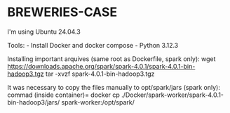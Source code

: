 # BREWERIES-CASE

I'm using Ubuntu 24.04.3

Tools:
    - Install Docker and docker compose
    - Python 3.12.3

Installing important arquives (same root as Dockerfile, spark only):
wget https://downloads.apache.org/spark/spark-4.0.1/spark-4.0.1-bin-hadoop3.tgz
tar -xvzf spark-4.0.1-bin-hadoop3.tgz
    
It was necessary to copy the files manually to opt/spark/jars (spark only):
commad (inside container)= docker cp ./Docker/spark-worker/spark-4.0.1-bin-hadoop3/jars/ spark-worker:/opt/spark/